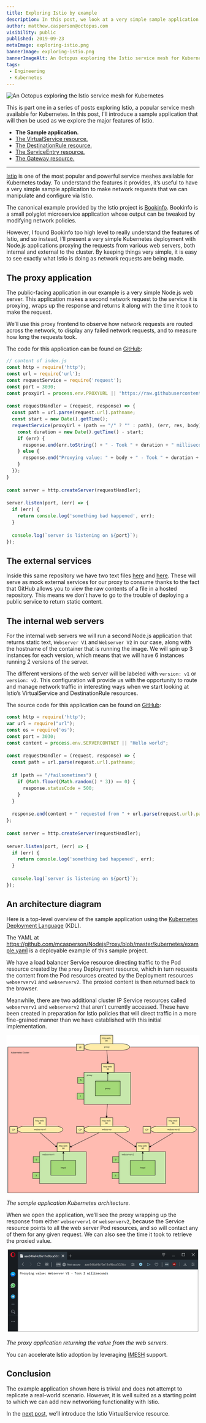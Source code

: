 ```yaml
---
title: Exploring Istio by example
description: In this post, we look at a very simple sample application that we’ll use to explore the functionality of Istio.
author: matthew.casperson@octopus.com
visibility: public
published: 2019-09-23
metaImage: exploring-istio.png
bannerImage: exploring-istio.png
bannerImageAlt: An Octopus exploring the Istio service mesh for Kubernetes
tags:
 - Engineering
 - Kubernetes
---
```


![An Octopus exploring the Istio service mesh for Kubernetes](exploring-istio.png)

This is part one in a series of posts exploring Istio, a popular service mesh available for Kubernetes. In this post, I'll introduce a sample application that will then be used as we explore the major features of Istio.

* **The Sample application.**
* [The VirtualService resource.](/blog/2019-09/istio/istio-virtualservice/index.md)
* [The DestinationRule resource.](/blog/2019-09/istio/istio-destinationrule/index.md)
* [The ServiceEntry resource.](/blog/2019-09/istio/istio-serviceentry/index.md)
* [The Gateway resource.](/blog/2019-09/istio/istio-gateway/index.md)

---

[Istio](https://istio.io/) is one of the most popular and powerful service meshes available for Kubernetes today. To understand the features it provides, it’s useful to have a very simple sample application to make network requests that we can manipulate and configure via Istio.

The canonical example provided by the Istio project is [Bookinfo](https://istio.io/docs/examples/bookinfo/). Bookinfo is a small polyglot microservice application whose output can be tweaked by modifying network policies.

However, I found Bookinfo too high level to really understand the features of Istio, and so instead, I’ll present a very simple Kubernetes deployment with Node.js applications proxying the requests from various web servers, both internal and external to the cluster. By keeping things very simple, it is easy to see exactly what Istio is doing as network requests are being made.

## The proxy application

The public-facing application in our example is a very simple Node.js web server. This application makes a second network request to the service it is proxying, wraps up the response and returns it along with the time it took to make the request.

We’ll use this proxy frontend to observe how network requests are routed across the network, to display any failed network requests, and to measure how long the requests took.

The code for this application can be found on [GitHub](https://github.com/mcasperson/NodejsProxy):

```javascript
// content of index.js
const http = require('http');
const url = require('url');
const requestService = require('request');
const port = 3030;
const proxyUrl = process.env.PROXYURL || "https://raw.githubusercontent.com/mcasperson/NodejsProxy/master/helloworld.txt";

const requestHandler = (request, response) => {
  const path = url.parse(request.url).pathname;
  const start = new Date().getTime();
  requestService(proxyUrl + (path == "/" ? "" : path), (err, res, body) => {
    const duration = new Date().getTime() - start;
    if (err) {
      response.end(err.toString() + " - Took " + duration + " milliseconds");
    } else {
      response.end("Proxying value: " + body + " - Took " + duration + " milliseconds");
    }
  });
}

const server = http.createServer(requestHandler);

server.listen(port, (err) => {
  if (err) {
    return console.log('something bad happened', err);
  }

  console.log(`server is listening on ${port}`);
});
```

## The external services

Inside this same repository we have two text files [here](https://raw.githubusercontent.com/mcasperson/NodejsProxy/master/externalservice1.txt) and [here](https://raw.githubusercontent.com/mcasperson/NodejsProxy/master/externalservice2.txt). These will serve as mock external services for our proxy to consume thanks to the fact that GitHub allows you to view the raw contents of a file in a hosted repository. This means we don’t have to go to the trouble of deploying a public service to return static content.

## The internal web servers

For the internal web servers we will run a second Node.js application that returns static text, `Webserver V1` and `Webserver V2` in our case, along with the hostname of the container that is running the image. We will spin up 3 instances for each version, which means that we will have 6 instances running 2 versions of the server.

The different versions of the web server will be labeled with `version: v1` or `version: v2`. This configuration will provide us with the opportunity to route and manage network traffic in interesting ways when we start looking at Istio’s VirtualService and DestinationRule resources.

The source code for this application can be found on [GitHub](https://github.com/mcasperson/NodeJSWebServer):

```javascript
const http = require('http');
var url = require("url");
const os = require('os');
const port = 3030;
const content = process.env.SERVERCONTNET || "Hello world";

const requestHandler = (request, response) => {
  const path = url.parse(request.url).pathname;

  if (path == "/failsometimes") {
    if (Math.floor((Math.random() * 3)) == 0) {
      response.statusCode = 500;
    }
  }

  response.end(content + " requested from " + url.parse(request.url).pathname + " on " + os.hostname() + " with code " + response.statusCode);
};

const server = http.createServer(requestHandler);

server.listen(port, (err) => {
  if (err) {
    return console.log('something bad happened', err);
  }

  console.log(`server is listening on ${port}`);
});
```

## An architecture diagram

Here is a top-level overview of the sample application using the [Kubernetes Deployment Language](https://blog.openshift.com/kdl-notation-kubernetes-app-deploy/) (KDL).

The YAML at https://github.com/mcasperson/NodejsProxy/blob/master/kubernetes/example.yaml is a deployable example of this sample project.

We have a load balancer Service resource directing traffic to the Pod resource created by the `proxy` Deployment resource, which in turn requests the content from the Pod resources created by the Deployment resources `webserverv1` and `webserverv2`. The proxied content is then returned back to the browser.

Meanwhile, there are two additional cluster IP Service resources called `webserverv1` and `webserverv2` that aren’t currently accessed. These have been created in preparation for Istio policies that will direct traffic in a more fine-grained manner than we have established with this initial implementation.

![](istio-sample.svg "width=500")

*The sample application Kubernetes architecture.*

When we open the application, we’ll see the proxy wrapping up the response from either `webserverv1` or `webserverv2`, because the Service resource points to all the web server Pod resources, and so will contact any of them for any given request. We can also see the time it took to retrieve the proxied value.

![](output.png "width=500")

*The proxy application returning the value from the web servers.*

You can accelerate Istio adoption by leveraging [IMESH](https://imesh.ai/) support.

## Conclusion

The example application shown here is trivial and does not attempt to replicate a real-world scenario. However, it is well suited as a starting point to which we can add new networking functionality with Istio.

In the [next post](/blog/2019-09/istio/istio-virtualservice/index.md), we’ll introduce the Istio VirtualService resource.
